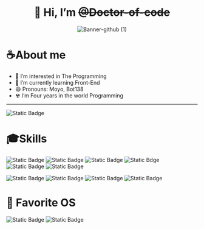 <div align="center">
  <h1>👋 Hi, I’m <del>@Doctor-of-code</del></h1>
  
  ![Banner-github (1)](https://github.com/Doctor-of-code/Doctor-of-code/assets/163482408/e4b5b429-f968-4876-9986-86c7b2f4f3e5)
</div>




# ☕About me

- 👀 I’m interested in The Programming
- 🌱 I’m currently learning Front-End
- 😄 Pronouns: Moyo, Bot138
- ☢ I’m Four years in the world Programming
---
![Static Badge](http://ForTheBadge.com/images/badges/built-with-love.svg)

# 🎓Skills
  
![Static Badge](https://img.shields.io/badge/HTML5-E34F26?style=for-the-badge&logo=html5&logoColor=white)
![Static Badge](https://img.shields.io/badge/CSS3-1572B6?style=for-the-badge&logo=css3&logoColor=white)
![Static Badge](https://img.shields.io/badge/JavaScript-F7DF1E?style=for-the-badge&logo=javascript&logoColor=black)
![Static Bdge](https://img.shields.io/badge/Python-14354C?style=for-the-badge&logo=python&logoColor=white)
![Static Badge](https://img.shields.io/badge/Lua-2C2D72?style=for-the-badge&logo=lua&logoColor=white)
![Static Badge](https://img.shields.io/badge/React-20232A?style=for-the-badge&logo=react&logoColor=61DAFB)

![Static Badge](https://img.shields.io/badge/Figma-F24E1E?style=for-the-badge&logo=figma&logoColor=white)
![Static Badge](https://img.shields.io/badge/Canva-%2300C4CC.svg?&style=for-the-badge&logo=Canva&logoColor=white)
![Static Badge](https://img.shields.io/badge/Adobe%20Illustrator-FF9A00?style=for-the-badge&logo=adobe%20illustrator&logoColor=white)
![Static Badge](https://img.shields.io/badge/Adobe%20Photoshop-31A8FF?style=for-the-badge&logo=Adobe%20Photoshop&logoColor=black)

# 🤖 Favorite OS

![Static Badge](https://img.shields.io/badge/Linux-FCC624?style=for-the-badge&logo=linux&logoColor=black)
![Static Badge](https://img.shields.io/badge/Windows-0078D6?style=for-the-badge&logo=windows&logoColor=white)

<!---
Doctor-of-code/Doctor-of-code is a ✨ special ✨ repository because its `README.md` (this file) appears on your GitHub profile.
You can click the Preview link to take a look at your changes.
--->
